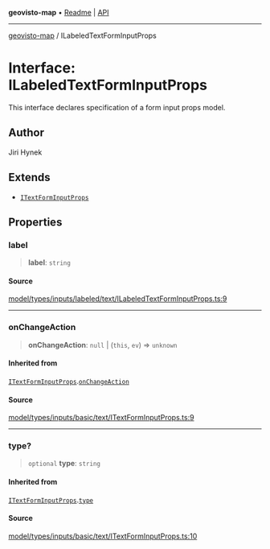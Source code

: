 **geovisto-map** • [Readme](../README.md) \| [API](../globals.md)

***

[geovisto-map](../README.md) / ILabeledTextFormInputProps

# Interface: ILabeledTextFormInputProps

This interface declares specification of a form input props model.

## Author

Jiri Hynek

## Extends

- [`ITextFormInputProps`](ITextFormInputProps.md)

## Properties

### label

> **label**: `string`

#### Source

[model/types/inputs/labeled/text/ILabeledTextFormInputProps.ts:9](https://github.com/geovisto/geovisto-map/blob/5ee2cb5d45c19062fc8fc6beefa2848c076518b6/src/model/types/inputs/labeled/text/ILabeledTextFormInputProps.ts#L9)

***

### onChangeAction

> **onChangeAction**: `null` \| (`this`, `ev`) => `unknown`

#### Inherited from

[`ITextFormInputProps`](ITextFormInputProps.md).[`onChangeAction`](ITextFormInputProps.md#onchangeaction)

#### Source

[model/types/inputs/basic/text/ITextFormInputProps.ts:9](https://github.com/geovisto/geovisto-map/blob/5ee2cb5d45c19062fc8fc6beefa2848c076518b6/src/model/types/inputs/basic/text/ITextFormInputProps.ts#L9)

***

### type?

> `optional` **type**: `string`

#### Inherited from

[`ITextFormInputProps`](ITextFormInputProps.md).[`type`](ITextFormInputProps.md#type)

#### Source

[model/types/inputs/basic/text/ITextFormInputProps.ts:10](https://github.com/geovisto/geovisto-map/blob/5ee2cb5d45c19062fc8fc6beefa2848c076518b6/src/model/types/inputs/basic/text/ITextFormInputProps.ts#L10)
